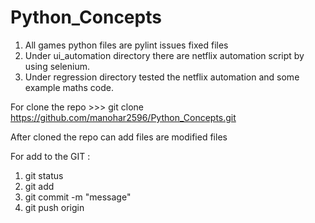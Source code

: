 # Python_Concepts
1. All games python files are pylint issues fixed files
2. Under ui_automation directory there are netflix automation script by using selenium.
3. Under regression directory tested the netflix automation and some example maths code.

For clone the repo >>> git clone https://github.com/manohar2596/Python_Concepts.git

After cloned the repo can add files are modified files 

For add to the GIT :
1. git status
2. git add
3. git commit -m "message"
4. git push origin <branch name>